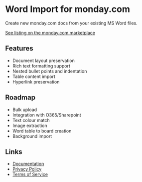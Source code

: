 # Word Import for monday.com

Create new monday.com docs from your existing MS Word files.

[See listing on the monday.com marketplace](https://monday.com/marketplace/listing/10000675/word-import)

## Features

* Document layout preservation
* Rich text formatting support
* Nested bullet points and indentation
* Table content import
* Hyperlink preservation

## Roadmap

* Bulk upload
* Integration with O365/Sharepoint
* Text colour match
* Image extraction
* Word table to board creation
* Background import

## Links

* [Documentation](./documentation)
* [Privacy Policy](./privacy-policy)
* [Terms of Service](./terms-of-service)

